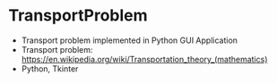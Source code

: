 # TransportProblem
- Transport problem implemented in Python GUI Application
- Transport problem: https://en.wikipedia.org/wiki/Transportation_theory_(mathematics)
- Python, Tkinter
